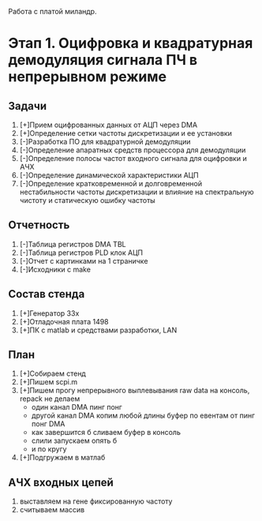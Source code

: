 Работа с платой миландр.

# Этап 1. Оцифровка и квадратурная демодуляция сигнала ПЧ в непрерывном режиме

## Задачи
1. [+]Прием оцифрованных данных от АЦП через DMA
2. [+]Определение сетки частоты дискретизации и ее установки
3. [-]Разработка ПО для квадратурной демодуляции
4. [-]Определение апаратных средств процессора для демодуляции
5. [-]Определение полосы частот входного сигнала для оцифровки и АЧХ
6. [-]Определение динамической характеристики АЦП
7. [-]Определение кратковременной и долговременной нестабильности частоты дискретизации
   и влияние на спектральную чистоту и статическую ошибку частоты

## Отчетность
1. [-]Таблица регистров DMA TBL
1. [-]Таблица регистров PLD клок АЦП
1. [-]Отчет с картинками на 1 страничке
1. [-]Исходники с make

## Состав стенда
1. [+]Генератор 33x
2. [+]Отладочная плата 1498
3. [+]ПК с matlab и средствами разработки, LAN

## План
1. [+]Собираем стенд
2. [+]Пишем scpi.m
3. [+]Пишем прогу непрерывного выплевывания raw data на консоль, repack не делаем
   - один канал DMA пинг понг
   - другой канал DMA копим любой длины буфер по евентам от пинг понг DMA
   - как завершится б сливаем буфер в консоль
   - слили запускаем опять б
   - и по кругу
4. [+]Подгружаем в матлаб

## АЧХ входных цепей
1. выставляем на гене фиксированную частоту
2. считываем массив
